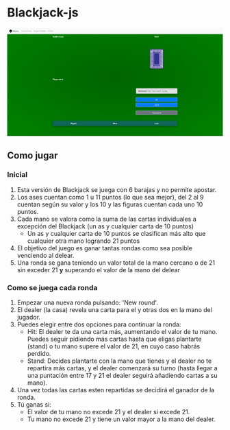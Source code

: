# Blackjack-js

![Blackjack](assets/screenshots/blackjack.png)

## Como jugar

### Inicial

1. Esta versión de Blackjack se juega con 6 barajas y no permite apostar.
1. Los ases cuentan como 1 u 11 puntos (lo que sea mejor), del 2 al 9 cuentan según su valor y los 10 y las figuras cuentan cada uno 10 puntos.
1. Cada mano se valora como la suma de las cartas individuales a excepción del Blackjack (un as y cualquier carta de 10 puntos)
   - Un as y cualquier carta de 10 puntos se clasifican más alto que cualquier otra mano logrando 21 puntos
1. El objetivo del juego es ganar tantas rondas como sea posible venciendo al delear.
1. Una ronda se gana teniendo un valor total de la mano cercano o de 21 sin exceder 21 **y** superando el valor de la mano del delear

### Como se juega cada ronda

1. Empezar una nueva ronda pulsando: 'New round'.
1. El dealer (la casa) revela una carta para el y otras dos en la mano del jugador.
1. Puedes elegir entre dos opciones para continuar la ronda:
   - Hit: El dealer te da una carta más, aumentando el valor de tu mano. Puedes seguir
     pidiendo más cartas hasta que eligas plantarte (stand) o tu mano supere el valor de 21, en cuyo
     caso habrás perdido.
   - Stand: Decides plantarte con la mano que tienes y el dealer no te repartira más cartas, y
     el dealer comenzará su turno (hasta llegar a una puntación entre 17 y 21 el dealer seguirá
     añadiendo cartas a su mano).
1. Una vez todas las cartas esten repartidas se decidirá el ganador de la ronda.
1. Tú ganas si:
   - El valor de tu mano no excede 21 y el dealer si excede 21.
   - Tu mano no excede 21 y tiene un valor mayor a la mano del dealer.
